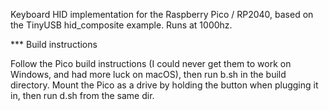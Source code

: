 Keyboard HID implementation for the Raspberry Pico / RP2040, based on the TinyUSB hid_composite example. Runs at 1000hz.

*** Build instructions

Follow the Pico build instructions (I could never get them to work on Windows, and had more luck on macOS), then run b.sh in the build directory. Mount the Pico as a drive by holding the button when plugging it in, then run d.sh from the same dir.